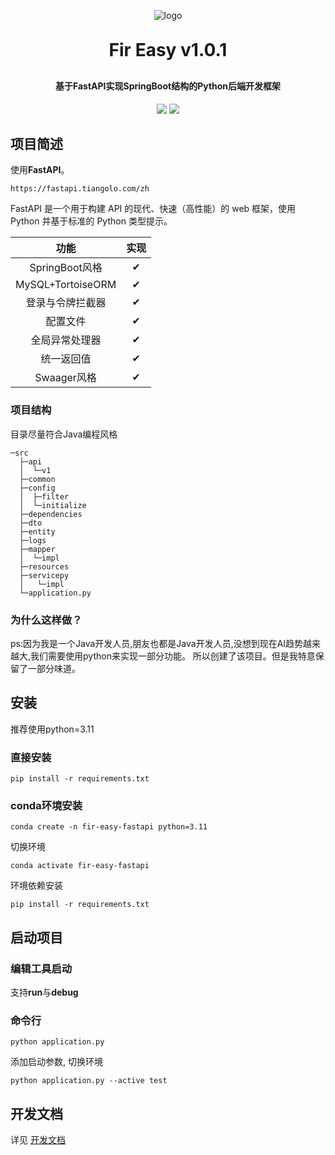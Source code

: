 <p align="center">
	<img alt="logo" src="https://foruda.gitee.com/avatar/1677189584093051772/9844924_dong-puen_1656601856.png!avatar200">
</p>
<h1 align="center" style="margin: 30px 0 30px; font-weight: bold;">Fir Easy v1.0.1</h1>
<h4 align="center">基于FastAPI实现SpringBoot结构的Python后端开发框架</h4>
<p align="center">
	<img src="https://img.shields.io/badge/Fir%20Easy-v1.0.1-da282a"></a>
	<img src="https://img.shields.io/github/license/mashape/apistatus.svg"></a>
</p>

## 项目简述

使用**FastAPI**。

```
https://fastapi.tiangolo.com/zh
```

FastAPI 是一个用于构建 API 的现代、快速（高性能）的 web 框架，使用 Python 并基于标准的 Python 类型提示。

|       功能        | 实现 |
| :---------------: | :--: |
|  SpringBoot风格   |  ✔   |
| MySQL+TortoiseORM |  ✔   |
| 登录与令牌拦截器  |  ✔   |
|     配置文件      |  ✔   |
|  全局异常处理器   |  ✔   |
|    统一返回值     |  ✔   |
|    Swaager风格    |  ✔   |
### 项目结构

目录尽量符合Java编程风格

```
─src
  ├─api
  │  └─v1  
  ├─common
  ├─config
  │  ├─filter
  │  └─initialize
  ├─dependencies
  ├─dto
  ├─entity
  ├─logs
  ├─mapper
  │  └─impl
  ├─resources
  ├─servicepy
  │   └─impl
  └─application.py
```

### 为什么这样做？
ps:因为我是一个Java开发人员,朋友也都是Java开发人员,没想到现在AI趋势越来越大,我们需要使用python来实现一部分功能。
所以创建了该项目。但是我特意保留了一部分味道。

##  安装

推荐使用python=3.11

### 直接安装
```
pip install -r requirements.txt
```

### conda环境安装
```shell
conda create -n fir-easy-fastapi python=3.11
```

切换环境

```
conda activate fir-easy-fastapi
```

环境依赖安装

```shell
pip install -r requirements.txt
```

## 启动项目

### 编辑工具启动

支持**run**与**debug**

### 命令行

```
python application.py
```
添加启动参数, 切换环境
```shell
python application.py --active test
```

## 开发文档

详见 [开发文档](doc/doc.md) 
